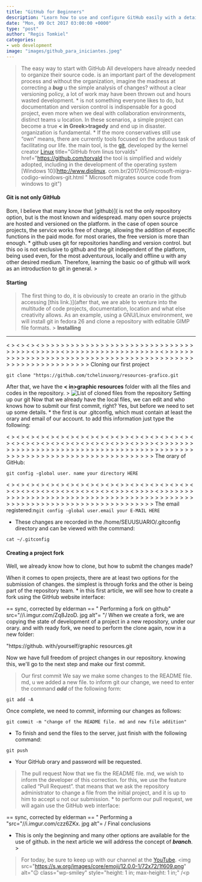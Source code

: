 ```yaml
---
title: "GitHub for Beginners"
description: "Learn how to use and configure GitHub easily with a detailed guide."
date: "Mon, 09 Oct 2017 03:00:00 +0000"
type: "post"
author: "Regis Tomkiel"
categories: 
- web development
image: "images/github_para_iniciantes.jpeg"
---
```


> The easy way to start with GitHub
 All developers have already needed to organize their source code. is an important part of the development process and without the organization, imagine the madness at correcting a ***bug*** u the simple analysis of changes? without a clear versioning policy, a lot of work may have been thrown out and hours wasted development. *
is not something everyone likes to do, but documentation and version control is indispensable for a good project, even more when we deal with collaboration environments, distinct teams u location. In these scenarios, a simple project can become a true **< in Greek>tragedy** and end up in disaster. organization is fundamental. *
If the more conservatives still use “own” means, there are currently tools focused on the arduous task of facilitating our life. the main tool, is the [git](https://github.com " Meet github"), developed by the kernel creator [Linux](http://linux.org "Site Linux.org") title="GitHub from linus torvalds" href="https://github.com/torvald the tool is simplified and widely adopted, including in the development of the operating system [Windows 10](http://www.diolinux. com.br/2017/05/microsoft-migra-codigo-windows-git.html " Microsoft migrates source code from windows to git")


#### Git is not only GitHub


Bom, I believe that many know that [github)]( is not the only repository option, but is the most known and widespread. many open source projects are hosted and versioned on the platform. in the case of open source projects, the service works free of charge, allowing the addition of expecific functions in the paid mode. for most oraries, the free version is more than enough. *
github uses git for repositories handling and version control. but this oo is not exclusive to github and the git independent of the platform, being used even, for the most adventurous, locally and offline u with any other desired medium. Therefore, learning the basic oo of github will work as an introduction to git in general. >
#### Starting


> The first thing to do, it is obviously to create an orario in the github accessing [this link.)](after that, we are able to venture into the multitude of code projects, documentation, location and what else creativity allows. As an example, using a GNU/Linux environment, we will install git in fedora 26 and clone a repository with editable GIMP file formats. >
**Installing**  

* * * * * * * * * * * * * * * * * * * * * * * * * * * * * * * * * * * * * * * * * * * * * * * * * * * * * * * * * * * * * * * * * * * * * * * * * * * * * * * * * * * * * * * * * * * * * * * * * * * * * * * * * * * * * * * * * * * * * * * * * * * * * * * * * * * * * * * * * * * * * * * * * * * * * * * * * * * * * * * * * * * * * * * * * * * * * * * * * * * * * * * * * * * * * * * * * * * * * * * * * * * * * * * * * * * * * * * * * * * * * * * * * * * * * * * * * * * * * * * * * * * * * * * * * * * * * * * *
< > < > < > < > > > > > > > > > > > > > > > > > > > > > > > > > > > > > > > > > > > > < > > > > > < > > > > > > > > > > > > > > > > > > > < > > > > > > > > > > > > > > > > > > > > > > > > > > > > > > > > > > > > > > > > > > > > > > > > > > > > > > > > > > > > > Cloning our first project  

`git clone "https://github.com/tchelinuxorg/resources-grafico.git`


 After that, we have the **< in>graphic resources** folder with all the files and codes in the repository. >
![](//i.imgur.com/tTDjqHQ.jpg "List of cloned files from the repository ") Setting up our git
 Now that we already have the local files, we can edit and who knows how to submit our first commit, right? Yes, but before we need to set up some details. *
the first is our .gitconfig, which must contain at least the orary and email of our account. to add this information just type the following:


< > < > < > < > < > < > < > < > < > < > < > < > > < > < > < > < > < > < > < > < > < > < > < > < > < > < > < > < > < > < > > > < > > > > < > > > > > > > > > > > > > > > > > > > > > > > > > > > > > > > > > > > > > > > > > > > > > > > > > > > > > > > > > > > > > > > > > > > > > > > > > > > The orary of GitHub:  

`git config -global user. name your directory HERE`


< > < > < > < > < > < > < > < > < > < > < > < > > < > < > < > < > < > < > < > < > < > < > < > < > < > < > < > < > < > < > > > < > > > > < > > > > > > > > > > > > > > > > > > > > > > > > > > > > > > > > > > > > > > > > > > > > > > > > > > > > > > > > > > > > > > > > > > > > > > > > > > > The email registered:n`git config -global user.email your E-MAIL HERE`


* These changes are recorded in the /home/SEUUSUARIO/.gitconfig directory and can be viewed with the command:  

`cat ~/.gitconfig`


####  Creating a project fork


Well, we already know how to clone, but how to submit the changes made?  

When it comes to open projects, there are at least two options for the submission of changes. the simplest is through forks and the other is being part of the repository team. *
in this first article, we will see how to create a fork using the GitHub website interface:


== sync, corrected by elderman == " Performing a fork on github" src="//i.imgur.com/Zq8JzoD. jpg alt"= "/ When we create a fork, we are copying the state of development of a project in a new repository, under our orary. and with ready fork, we need to perform the clone again, now in a new folder:  

"https://github. with/yourself/graphic resources.git


 Now we have full freedom of project changes in our repository. knowing this, we'll go to the next step and make our first commit.


> Our first commit
 We say we make some changes to the README file. md, u we added a new file. to inform git our change, we need to enter the command ***add*** of the following form:  

`git add -A`


 Once complete, we need to commit, informing our changes as follows:  

`git commit -m "change of the README file. md and new file addition"`


* To finish and send the files to the server, just finish with the following command:  

`git push`
* Your GitHub orary and password will be requested.
> The pull request
 Now that we fix the README file. md, we wish to inform the developer of this correction. for this, we use the feature called “Pull Request”. that means that we ask the repository administrator to change a file from the initial project, and it is up to him to accept u not our submission. *
to perform our pull request, we will again use the GitHub web interface:


== sync, corrected by elderman == " Performing a "src="//i.imgur.com/czz6ZKx. jpg alt"= / Final conclusions
* This is only the beginning and many other options are available for the use of github. in the next article we will address the concept of ***branch***. >
> For today, be sure to keep up with our channel at the [YouTube](https://www.youtube.com/channel/UC5Zz7kecrmtYZSKCS79_-Wg?view_as=subscriber "Canal "). <img src="https://s.w.org/images/core/emoji/12.0.0-1/72x72/1f609.png" alt="😉 class="wp-smiley" style="height: 1 in; max-height: 1 in;" /<p

